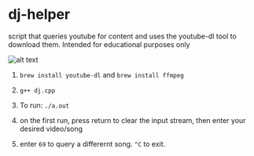 # dj-helper
script that queries youtube for content and uses the youtube-dl tool to download them. Intended for educational purposes only

![alt text](https://calhat.com/djapp.png "the dj tool at work")

1. ```brew install youtube-dl``` and
      ```brew install ffmpeg```

2. ```g++ dj.cpp```

3. To run: ```./a.out```

4. on the first run, press return to clear the input stream, then enter your desired video/song

5. enter ```69``` to query a differernt song. ```^C``` to exit.
